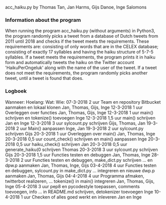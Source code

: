 acc_haiku.py by Thomas Tan, Jan Harms, Gijs Danoe, Inge Salomons


### Information about the program ###
When running the program acc_haiku.py (without arguments) in Python3,
the program randomly picks a tweet from a database of Dutch tweets from
2011 until 2018 and checks if the tweet meets the requirements.
These requirements are: consisting of only words that are in the CELEX database;
consisting of exactly 17 syllables and having the haiku structure of 5-7-5 syllables.
If a tweet meets the requirements, the program prints it in haiku form and automatically
tweets the haiku on the Twitter account 'HaikuPerOngeluk' along with the name of the user of the tweet.
If a tweet does not meet the requirements, the program randomly picks another tweet,
until a tweet is found that does.


### Logboek ###
Wanneer:    Hoelang:    Wat:                                                        Wie:
07-3-2018   2 uur       Team en repository Bitbucket aanmaken en lokaal klonen      Jan, Thomas, Gijs, Inge
12-3-2018   1 uur       Overleggen over functies                                    Jan, Thomas, Gijs, Inge
12-3-2018   1 uur       main() schrijven en tokenize() toevoegen                    Inge
12-3-2018   1,5 uur     main() schrijven                                            Jan en Inge
12-3-2018   3 uur       sylcount.py schrijven                                       Gijs, Thomas, Jan
19-3-2018   2 uur       Main() aanpassen                                            Inge, Jan
19-3-2018   2 uur       sylcount.py schrijven                                       Gijs
20-3-2018   1 uur       Overleggen over main()                                      Jan, Thomas, Inge
20-3-2018   0,5 uur     count_check() schrijven en main() aanpassen                 Inge
20-3-2018   0,5 uur     haiku_check() schrijven                                     Jan
20-3-2018   0,5 uur     generate_haiku(0 schrijven                                  Thomas
20-3-2018   3 uur       sylcount.py schrijven                                       Gijs
20-3-2018   1,5 uur     Functies testen en debuggen                                 Jan, Thomas, Inge
28-3-2018   2 uur       Functies testen en debuggen, make_dict.py schrijven 
...                         en dpw.p aanmaken                                       Jan, Thomas, Inge, Gijs
03-4-2018   4 uur       Functies testen en debuggen, sylcount.py in make_dict.py
...                         integreren en nieuwe dwp.p aanmaken                     Jan, Thomas, Gijs
04-4-2018   4 uur       Programma afmaken, twitterbot realizeren,
...                         tokenize() in main() integreren                         Jan, Thomas, Gijs, Inge
05-4-2018   3 uur       pep8 en pycodestyle toepassen, comments toevoegen, info
...                         in README.md schrijven, detokenizer toevoegen           Inge
10-4-2018   1 uur       Checken of alles goed werkt en inleveren                    Jan en Inge